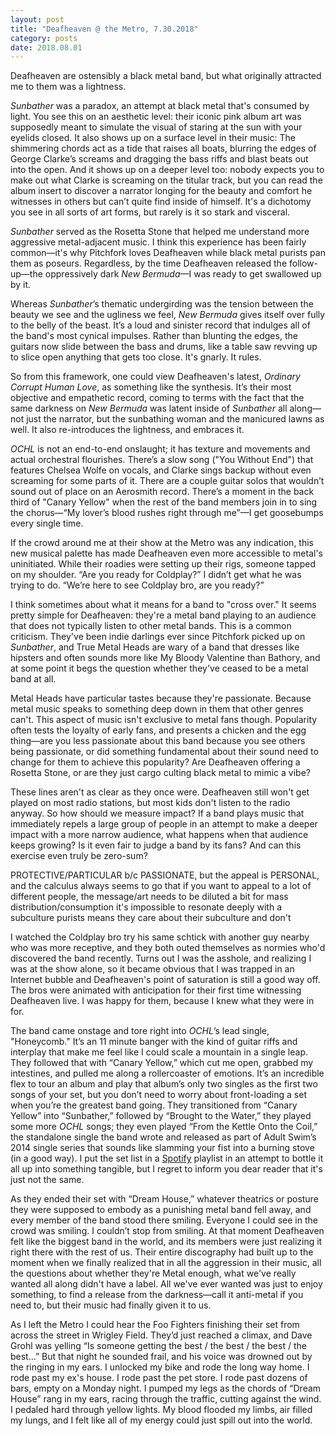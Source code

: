 ```yaml
---
layout: post
title: "Deafheaven @ the Metro, 7.30.2018"
category: posts
date: 2018.08.01
---
```


Deafheaven are ostensibly a black metal band, but what originally attracted me to them was a lightness. 

*Sunbather* was a paradox, an attempt at black metal that's consumed by light. You see this on an aesthetic level: their iconic pink album art was supposedly meant to simulate the visual of staring at the sun with your eyelids closed. It also shows up on a surface level in their music: The shimmering chords act as a tide that raises all boats, blurring the edges of George Clarke’s screams and dragging the bass riffs and blast beats out into the open. And it shows up on a deeper level too: nobody expects you to make out what Clarke is screaming on the titular track, but you can read the album insert to discover a narrator longing for the beauty and comfort he witnesses in others but can’t quite find inside of himself. It's a dichotomy you see in all sorts of art forms, but rarely is it so stark and visceral.

*Sunbather* served as the Rosetta Stone that helped me understand more aggressive metal-adjacent music. I think this experience has been fairly common—it's why Pitchfork loves Deafheaven while black metal purists pan them as poseurs. Regardless, by the time Deafheaven released the follow-up—the oppressively dark *New Bermuda*—I was ready to get swallowed up by it.

Whereas *Sunbather*’s thematic undergirding was the tension between the beauty we see and the ugliness we feel, *New Bermuda* gives itself over fully to the belly of the beast. It’s a loud and sinister record that indulges all of the band's most cynical impulses. Rather than blunting the edges, the guitars now slide between the bass and drums, like a table saw revving up to slice open anything that gets too close. It's gnarly. It rules.

So from this framework, one could view Deafheaven's latest, *Ordinary Corrupt Human Love*, as something like the synthesis. It’s their most objective and empathetic record, coming to terms with the fact that the same darkness on *New Bermuda* was latent inside of *Sunbather* all along—not just the narrator, but the sunbathing woman and the manicured lawns as well. It also re-introduces the lightness, and embraces it. 

*OCHL* is not an end-to-end onslaught; it has texture and movements and actual orchestral flourishes. There’s a slow song ("You Without End") that features Chelsea Wolfe on vocals, and Clarke sings backup without even screaming for some parts of it. There are a couple guitar solos that wouldn’t sound out of place on an Aerosmith record. There’s a moment in the back third of "Canary Yellow" when the rest of the band members join in to sing the chorus—“My lover’s blood rushes right through me”—I get goosebumps every single time.

If the crowd around me at their show at the Metro was any indication, this new musical palette has made Deafheaven even more accessible to metal's uninitiated. While their roadies were setting up their rigs, someone tapped on my shoulder. “Are you ready for Coldplay?” I didn’t get what he was trying to do. “We’re here to see Coldplay bro, are you ready?”

I think sometimes about what it means for a band to "cross over." It seems pretty simple for Deafheaven: they're a metal band playing to an audience that does not typically listen to other metal bands. This is a common criticism. They've been indie darlings ever since Pitchfork picked up on *Sunbather*, and True Metal Heads are wary of a band that dresses like hipsters and often sounds more like My Bloody Valentine than Bathory, and at some point it begs the question whether they've ceased to be a metal band at all. 

Metal Heads have particular tastes because they're passionate. Because metal music speaks to something deep down in them that other genres can't. This aspect of music isn't exclusive to metal fans though. Popularity often tests the loyalty of early fans, and presents a chicken and the egg thing—are you less passionate about this band because you see others being passionate, or did something fundamental about their sound need to change for them to achieve this popularity? Are Deafheaven offering a Rosetta Stone, or are they just cargo culting black metal to mimic a vibe? 

These lines aren't as clear as they once were. Deafheaven still won't get played on most radio stations, but most kids don't listen to the radio anyway. So how should we measure impact? If a band plays music that immediately repels a large group of people in an attempt to make a deeper impact with a more narrow audience, what happens when that audience keeps growing? Is it even fair to judge a band by its fans? And can this exercise even truly be zero-sum? 

>>>>

PROTECTIVE/PARTICULAR b/c PASSIONATE, but the appeal is PERSONAL, and the calculus always seems to go that if you want to appeal to a lot of different people, the message/art needs to be diluted a bit for mass distribution/consumption
  it's impossible to resonate deeply with a subculture 
    purists means they care about their subculture and don't 

>>>>

I watched the Coldplay bro try his same schtick with another guy nearby who was more receptive, and they both outed themselves as normies who'd discovered the band recently. Turns out I was the asshole, and realizing I was at the show alone, so it became obvious that I was trapped in an Internet bubble and Deafheaven's point of saturation is still a good way off. The bros were animated with anticipation for their first time witnessing Deafheaven live. I was happy for them, because I knew what they were in for.

The band came onstage and tore right into *OCHL*’s lead single, "Honeycomb." It’s an 11 minute banger with the kind of guitar riffs and interplay that make me feel like I could scale a mountain in a single leap. They followed that with “Canary Yellow,” which cut me open, grabbed my intestines, and pulled me along a rollercoaster of emotions. It’s an incredible flex to tour an album and play that album’s only two singles as the first two songs of your set, but you don’t need to worry about front-loading a set when you’re the greatest band going. They transitioned from “Canary Yellow” into “Sunbather,” followed by “Brought to the Water,” they played some more *OCHL* songs; they even played “From the Kettle Onto the Coil,” the standalone single the band wrote and released as part of Adult Swim’s 2014 single series that sounds like slamming your fist into a burning stove (in a good way). I put the set list in a [Spotify](https://open.spotify.com/user/kylesparks/playlist/3YkJ3koRrRzn8bqt8wHCCS?si=LGjBAE0LTg6TgGrY0adv9A) playlist in an attempt to bottle it all up into something tangible, but I regret to inform you dear reader that it's just not the same. 

As they ended their set with “Dream House,” whatever theatrics or posture they were supposed to embody as a punishing metal band fell away, and every member of the band stood there smiling. Everyone I could see in the crowd was smiling. I couldn’t stop from smiling. At that moment Deafheaven felt like the biggest band in the world, and its members were just realizing it right there with the rest of us. Their entire discography had built up to the moment when we finally realized that in all the aggression in their music, all the questions about whether they're Metal enough, what we've really wanted all along didn't have a label. All we've ever wanted was just to enjoy something, to find a release from the darkness—call it anti-metal if you need to, but their music had finally given it to us. 

As I left the Metro I could hear the Foo Fighters finishing their set from across the street in Wrigley Field. They’d just reached a climax, and Dave Grohl was yelling “Is someone getting the best / the best / the best / the best…” But that night he sounded frail, and his voice was drowned out by the ringing in my ears. I unlocked my bike and rode the long way home. I rode past my ex's house. I rode past the pet store. I rode past dozens of bars, empty on a Monday night. I pumped my legs as the chords of “Dream House” rang in my ears, racing through the traffic, cutting against the wind. I pedaled hard through yellow lights. My blood flooded my limbs, air filled my lungs, and I felt like all of my energy could just spill out into the world.